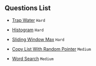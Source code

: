 ## Questions List

- [Trap Water](https://leetcode.com/problems/trapping-rain-water/description/) `Hard`

- [Histogram](https://leetcode.com/problems/largest-rectangle-in-histogram/) `Hard`

- [Sliding Window Max](https://leetcode.com/problems/sliding-window-maximum/) `Hard`

- [Copy List With Random Pointer](https://leetcode.com/problems/copy-list-with-random-pointer/description/) `Medium`
- [Word Search](https://leetcode.com/problems/word-search/description/) `Medium`

